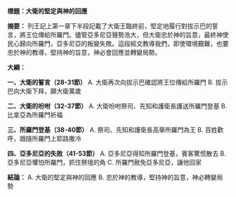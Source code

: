 **標題：大衛的堅定與神的回應**

**摘要：**
列王記上第一章下半段記載了大衛王臨終前，堅定地履行對拔示巴的誓言，將王位傳給所羅門。儘管亞多尼亞聲勢浩大，但大衛忠於神的旨意，最終神使民心歸向所羅門，亞多尼亞的叛變失敗。這段經文教導我們，即使環境艱難，也要忠於神的教導，堅持神的旨意，神必會回應並轉變局勢。

**大綱：**

**一、大衛的誓言（28-31節）**
    A. 大衛再次向拔示巴確認將王位傳給所羅門
    B. 拔示巴向大衛下拜，願大衛萬歲

**二、大衛的吩咐（32-37節）**
    A. 大衛吩咐祭司、先知和護衛長護送所羅門登基
    B. 比拿亞為所羅門祈福

**三、所羅門登基（38-40節）**
    A. 祭司、先知和護衛長高舉所羅門為王
    B. 百姓歡呼，跟隨所羅門上耶路撒冷

**四、亞多尼亞的失敗（41-53節）**
    A. 亞多尼亞得知所羅門登基，賓客驚慌散去
    B. 亞多尼亞懼怕所羅門，抓住祭壇的角
    C. 所羅門赦免亞多尼亞，讓他回家

**結論：**
    A. 大衛的堅定與神的回應
    B. 忠於神的教導，堅持神的旨意，神必轉變局勢